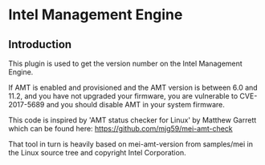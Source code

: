 Intel Management Engine
=======================

Introduction
------------

This plugin is used to get the version number on the Intel Management Engine.

If AMT is enabled and provisioned and the AMT version is between 6.0 and 11.2,
and you have not upgraded your firmware, you are vulnerable to CVE-2017-5689 and
you should disable AMT in your system firmware.

This code is inspired by 'AMT status checker for Linux' by Matthew Garrett
which can be found here: https://github.com/mjg59/mei-amt-check

That tool in turn is heavily based on mei-amt-version from samples/mei in the
Linux source tree and copyright Intel Corporation.
